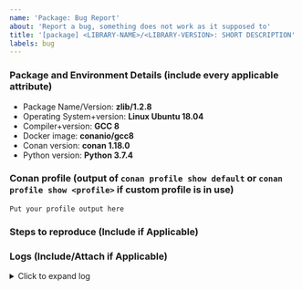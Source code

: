```yaml
---
name: 'Package: Bug Report'
about: 'Report a bug, something does not work as it supposed to'
title: '[package] <LIBRARY-NAME>/<LIBRARY-VERSION>: SHORT DESCRIPTION'
labels: bug
---
```


<!-- 
  Please don't forget to update the issue title.
  Include all applicable information to help us reproduce your problem.
-->

### Package and Environment Details (include every applicable attribute)
  * Package Name/Version: **zlib/1.2.8**
  * Operating System+version: **Linux Ubuntu 18.04**
  * Compiler+version: **GCC 8**
  * Docker image: **conanio/gcc8**
  * Conan version: **conan 1.18.0**
  * Python version: **Python 3.7.4**


### Conan profile (output of `conan profile show default` or `conan profile show <profile>` if custom profile is in use)
```
Put your profile output here
```


### Steps to reproduce (Include if Applicable)



### Logs (Include/Attach if Applicable)
<details><summary>Click to expand log</summary>

```
Put your log output here
```

</details>
